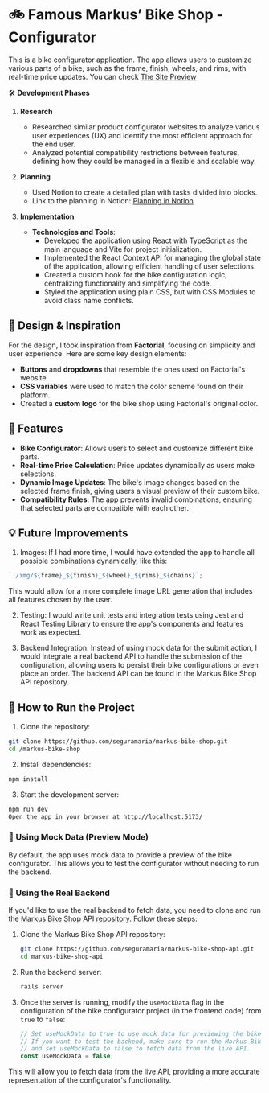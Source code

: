 # 🚲 Famous Markus’ Bike Shop - Configurator

This is a bike configurator application. The app allows users to customize various parts of a bike, such as the frame, finish, wheels, and rims, with real-time price updates.
You can check [The Site Preview](https://markus-bike-shop.netlify.app/)

🛠️ **Development Phases**

1. **Research**

   - Researched similar product configurator websites to analyze various user experiences (UX) and identify the most efficient approach for the end user.
   - Analyzed potential compatibility restrictions between features, defining how they could be managed in a flexible and scalable way.

2. **Planning**

   - Used Notion to create a detailed plan with tasks divided into blocks.
   - Link to the planning in Notion: [Planning in Notion](https://gusty-cadmium-c56.notion.site/14509a7b6709806ea387fdc0bef3166e?v=4b7d0061ba9c415b8e033954f0ef6494).

3. **Implementation**
   - **Technologies and Tools**:
     - Developed the application using React with TypeScript as the main language and Vite for project initialization.
     - Implemented the React Context API for managing the global state of the application, allowing efficient handling of user selections.
     - Created a custom hook for the bike configuration logic, centralizing functionality and simplifying the code.
     - Styled the application using plain CSS, but with CSS Modules to avoid class name conflicts.

## 🎨 Design & Inspiration

For the design, I took inspiration from **Factorial**, focusing on simplicity and user experience. Here are some key design elements:

- **Buttons** and **dropdowns** that resemble the ones used on Factorial's website.
- **CSS variables** were used to match the color scheme found on their platform.
- Created a **custom logo** for the bike shop using Factorial's original color.

## 🔧 Features

- **Bike Configurator**: Allows users to select and customize different bike parts.
- **Real-time Price Calculation**: Price updates dynamically as users make selections.
- **Dynamic Image Updates**: The bike's image changes based on the selected frame finish, giving users a visual preview of their custom bike.
- **Compatibility Rules**: The app prevents invalid combinations, ensuring that selected parts are compatible with each other.

## 💡 Future Improvements

1. Images:
   If I had more time, I would have extended the app to handle all possible combinations dynamically, like this:

```js
`./img/${frame}_${finish}_${wheel}_${rims}_${chains}`;
```

This would allow for a more complete image URL generation that includes all features chosen by the user.

2. Testing:
   I would write unit tests and integration tests using Jest and React Testing Library to ensure the app's components and features work as expected.

3. Backend Integration:
   Instead of using mock data for the submit action, I would integrate a real backend API to handle the submission of the configuration, allowing users to persist their bike configurations or even place an order. The backend API can be found in the Markus Bike Shop API repository.

## 🚀 How to Run the Project

1. Clone the repository:

```bash
git clone https://github.com/seguramaria/markus-bike-shop.git
cd /markus-bike-shop
```

2. Install dependencies:

```bash
npm install
```

3. Start the development server:

```bash
npm run dev
Open the app in your browser at http://localhost:5173/
```

### 🔧 Using Mock Data (Preview Mode)

By default, the app uses mock data to provide a preview of the bike configurator. This allows you to test the configurator without needing to run the backend.

### 🔌 Using the Real Backend

If you'd like to use the real backend to fetch data, you need to clone and run the [Markus Bike Shop API repository](https://github.com/seguramaria/markus-bike-shop-api). Follow these steps:

1. Clone the Markus Bike Shop API repository:

   ```bash
   git clone https://github.com/seguramaria/markus-bike-shop-api.git
   cd markus-bike-shop-api
   ```

2. Run the backend server:

   ```bash
   rails server
   ```

3. Once the server is running, modify the `useMockData` flag in the configuration of the bike configurator project (in the frontend code) from `true` to `false`:
   ```js
   // Set useMockData to true to use mock data for previewing the bike configurator.
   // If you want to test the backend, make sure to run the Markus Bike Shop API project
   // and set useMockData to false to fetch data from the live API.
   const useMockData = false;
   ```

This will allow you to fetch data from the live API, providing a more accurate representation of the configurator's functionality.
